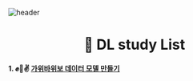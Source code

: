 ![header](https://capsule-render.vercel.app/api?type=waving&color=ffafcc&height=230&section=header&text=Hello%20I'm%20Sujin&animation=twinkling&fontAlign=75&fontSize=50&fontColor=000000)

<div align=center><h1>📖 DL study List</h1></div>

#### 1. ✊🤚✌️ [가위바위보 데이터 모델 만들기](rock_paper_scissors/rock_paper_scissors.ipynb)




